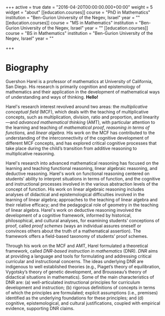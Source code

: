 +++
active = true
date = "2016-04-20T00:00:00.000+00:00"
weight = 5
widget = "about"
[[education.courses]]
course = "PhD in Mathematics"
institution = "Ben-Gurion University of the Negev, Israel"
year = ""
[[education.courses]]
course = "MS in Mathematics"
institution = "Ben-Gurion University of the Negev, Israel"
year = ""
[[education.courses]]
course = "BS in Mathematics"
institution = "Ben-Gurion University of the Negev, Israel"
year = ""

+++
# Biography

Guershon Harel is a professor of mathematics at University of California, San Diego. His research is primarily cognition and epistemology of mathematics and their application in the development of mathematical ways of understanding and ways of thinking.  **Hello!**

Harel's research interest revolved around two areas: the _multiplicative conceptual field_ (MCF), which deals with the teaching of multiplicative concepts, such as multiplication, division, ratio and proportion, and linearity—and _advanced mathematical thinking_ (AMT), with particular attention to the learning and teaching of _mathematical proof_, _reasoning in terms of functions,_ and _linear algebra_. His work on the MCF has contributed to the understanding of the interconnectivity of the cognitive development of different MCF concepts, and has explored critical cognitive processes that take place during the child’s transition from additive reasoning to multiplicative reasoning.

Harel's research into advanced mathematical reasoning has focused on the learning and teaching functional reasoning, linear algebraic reasoning, and deductive reasoning. Harel's work on functional reasoning centered on students’ ability to interpret situations in terms of function, and the cognitive and instructional processes involved in the various abstraction levels of the concept of function. His work on linear algebraic reasoning includes analyses of didactical and epistemological difficulties involved in the learning of linear algebra; approaches to the teaching of linear algebra and their relative efficacy; and the pedagogical role of geometry in the teaching of linear algebra. Harel's work on deductive reasoning involved the development of a cognitive framework, informed by historical, philosophical, and cultural analyses, for examining students’ conceptions of proof, called _proof schemes_ (ways an individual assures oneself or convinces others about the truth of a mathematical assertion). The framework offers a field-based taxonomy of students’ proof schemes.

Through his work on the MCF and AMT, Harel formulated a theoretical framework, called _DNR-based instruction in mathematics_ (DNR). _DNR_ aims at providing a language and tools for formulating and addressing critical curricular and instructional concerns. The ideas underlying DNR are indigenous to well established theories (e.g., Piaget’s theory of equilibration, Vygotsky’s theory of genetic development, and Brousseau’s theory of didactical situations in mathematics). Some of the main characteristics of DNR are: (a) well-articulated instructional principles for curriculum development and instruction; (b) rigorous definitions of concepts in terms of which the principles are formulated; explicit assumptions (i.e., premises) identified as the underlying foundations for these principles; and (d) cognitive, epistemological, and cultural justifications, coupled with empirical evidence, supporting DNR claims.